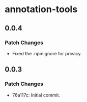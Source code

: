 # annotation-tools

## 0.0.4

### Patch Changes

- Fixed the .npmignore for privacy.

## 0.0.3

### Patch Changes

- 76a117c: Initial commit.
